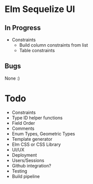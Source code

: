 
# Elm Sequelize UI

## In Progress

* Constraints
  * Build column constraints from list
  * Table constraints

## Bugs

  None :)

# Todo
* Constraints
* Type ID helper functions
* Field Order
* Comments
* Enum Types, Geometric Types
* Template generator
* Elm CSS or CSS Library
* UI/UX
* Deployment
* Users/Sessions
* Github integration?
* Testing
* Build pipeline
